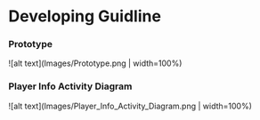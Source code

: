 # Developing Guidline

### Prototype
![alt text](Images/Prototype.png | width=100%)
</br>

### Player Info Activity Diagram
![alt text](Images/Player_Info_Activity_Diagram.png | width=100%)
